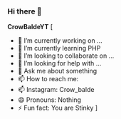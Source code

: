 ### Hi there 👋


**CrowBaldeYT**
[
- 🔭 I’m currently working on ...
- 🌱 I’m currently learning PHP
- 👯 I’m looking to collaborate on ...
- 🤔 I’m looking for help with ...
- 💬 Ask me about something 
- 📫 How to reach me:
- 📫 Instagram: Crow_balde
- 😄 Pronouns: Nothing
- ⚡ Fun fact: You are Stinky
]
